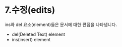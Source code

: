# 7.수정\(edits\)

ins와 del 요소\(element\)들은 문서에 대한 편집을 나타냅니다.

* del\(Deleted Text\) element
* ins\(insert\) element



